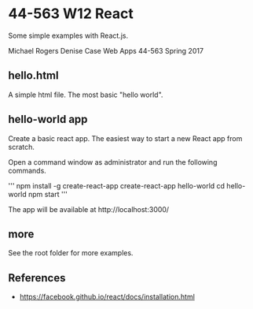 # 44-563 W12 React

Some simple examples with React.js.

Michael Rogers
Denise Case
Web Apps 44-563 Spring 2017

## hello.html

A simple html file. The most basic "hello world".

## hello-world app

Create a basic react app. The easiest way to start a new React app from scratch.

Open a command window as administrator and run the following commands.

'''
npm install -g create-react-app
create-react-app hello-world
cd hello-world
npm start
'''

The app will be available at http://localhost:3000/

## more

See the root folder for more examples.

## References

- https://facebook.github.io/react/docs/installation.html
